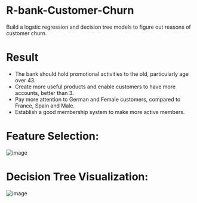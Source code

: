 # R-bank-Customer-Churn
Build a logstic regression and decision tree models to figure out reasons of customer churn.

# Result
* The bank should hold promotional activities to the old, particularly age over 43. 
* Create more useful products and enable customers to have more accounts, better than 3. 
* Pay more attention to German and Female customers, compared to France, Spain and Male. 
* Establish a good membership system to make more active members.

# Feature Selection:
![image](https://github.com/Junchi0905/R-bank-Customer-Churn/blob/master/Feature%20Selection.png)

# Decision Tree Visualization:
![image](https://github.com/Junchi0905/R-bank-Customer-Churn/blob/master/Tree.jpg)
